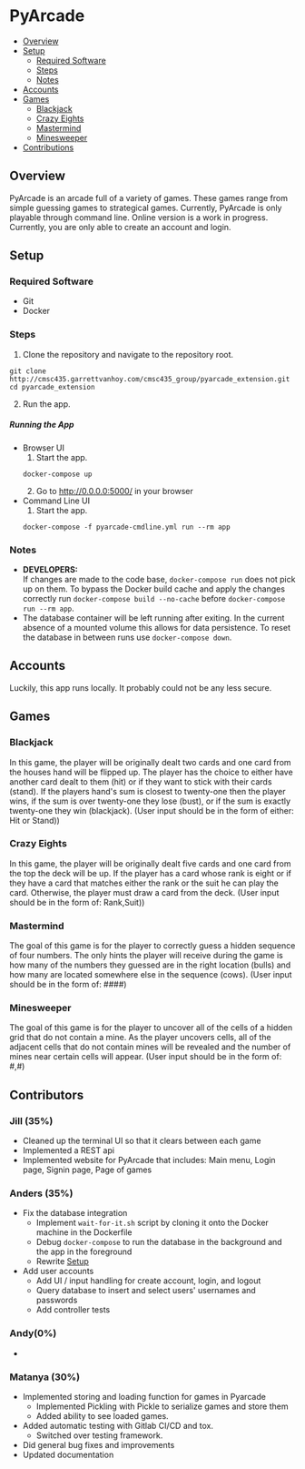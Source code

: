 # PyArcade
- [Overview](#overview)
- [Setup](#setup)
  - [Required Software](#required-software)
  - [Steps](#steps)
  - [Notes](#notes)
- [Accounts](#accounts)
- [Games](#games)
  - [Blackjack](#blackjack)
  - [Crazy Eights](#crazy-eights)
  - [Mastermind](#mastermind)
  - [Minesweeper](#minesweeper)
- [Contributions](#contributions)

## Overview
PyArcade is an arcade full of a variety of games. These games range from simple guessing games to strategical games. Currently,
PyArcade is only playable through command line. Online version is a work in progress. Currently, you are only able to create an account and login.

## Setup
### Required Software
- Git
- Docker

### Steps
1. Clone the repository and navigate to the repository root.  
```
git clone http://cmsc435.garrettvanhoy.com/cmsc435_group/pyarcade_extension.git
cd pyarcade_extension
```
2. Run the app.
##### Running the App
- Browser UI
  1. Start the app.
  ```
  docker-compose up
  ```
  2. Go to http://0.0.0.0:5000/ in your browser
- Command Line UI
  1. Start the app.
  ```
  docker-compose -f pyarcade-cmdline.yml run --rm app
  ```

### Notes
- **DEVELOPERS:**  
If changes are made to the code base, `docker-compose run` does not pick up on
them. To bypass the Docker build cache and apply the changes correctly run
`docker-compose build --no-cache` before `docker-compose run --rm app`.
- The database container will be left running after exiting. In the current
absence of a mounted volume this allows for data persistence. To reset the
database in between runs use `docker-compose down`.

## Accounts
Luckily, this app runs locally. It probably could not be any less secure.

## Games
### Blackjack
In this game, the player will be originally dealt two cards and one card from the houses hand will be flipped up. The player has
the choice to either have another card dealt to them (hit) or if they want to stick with their cards (stand). If the players hand's sum
is closest to twenty-one then the player wins, if the sum is over twenty-one they lose (bust), or if the sum is exactly twenty-one they win (blackjack).
(User input should be in the form of either: Hit or Stand))

### Crazy Eights
In this game, the player will be originally dealt five cards and one card from the top the deck will be up. If the player has a 
card whose rank is eight or if they have a card that matches either the rank or the suit he can play the card. 
Otherwise, the player must draw a card from the deck. (User input should be in the form of: Rank,Suit))

### Mastermind
The goal of this game is for the player to correctly guess a hidden sequence of four numbers. The only hints the player will receive during the game is how many of the numbers they guessed 
are in the right location (bulls) and how many are located somewhere else in the sequence (cows). 
(User input should be in the form of: ####)

### Minesweeper
The goal of this game is for the player to uncover all of the cells of a hidden grid that do not contain a mine. As the player
uncovers cells, all of the adjacent cells that do not contain mines will be revealed and the number of mines near certain cells will appear.
(User input should be in the form of: #,#)

## Contributors
### Jill (35%)
- Cleaned up the terminal UI so that it clears between each game
- Implemented a REST api
- Implemented website for PyArcade that includes: Main menu, Login page, Signin page, Page of games

### Anders (35%)
- Fix the database integration
  - Implement `wait-for-it.sh` script by cloning it onto the Docker machine
  in the Dockerfile
  - Debug `docker-compose` to run the database in the background and the app in
  the foreground
  - Rewrite [Setup](#setup)
- Add user accounts
  - Add UI / input handling for create account, login, and logout
  - Query database to insert and select users' usernames and passwords
  - Add controller tests

### Andy(0%)
- 

### Matanya (30%)
- Implemented storing and loading function for games in Pyarcade
  - Implemented Pickling with Pickle to serialize games and store them
  - Added ability to see loaded games.
- Added automatic testing with Gitlab CI/CD and tox.
  - Switched over testing framework.
- Did general bug fixes and improvements
- Updated documentation



